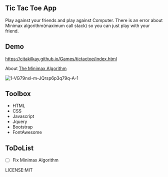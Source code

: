 ##  Tic Tac Toe App
Play against your friends and play against Computer.
There is an error about Minimax algorithm(maximum call stack) so you can just play with your friend.

## Demo

https://citakilkay.github.io/Games/tictactoe/index.html

About [The Minimax Algorithm](https://www.freecodecamp.org/news/how-to-make-your-tic-tac-toe-game-unbeatable-by-using-the-minimax-algorithm-9d690bad4b37/)

<img src="https://i.ibb.co/mBVK07F/1-VG79nxl-m-JQrsp6p3q79q-A-1.png" alt="1-VG79nxl-m-JQrsp6p3q79q-A-1" border="0">


## Toolbox
 - HTML
 - CSS
 - Javascript
 - Jquery
 - Bootstrap
 - FontAwesome


## ToDoList
 - [ ] Fix Minimax Algorithm

LICENSE:MIT